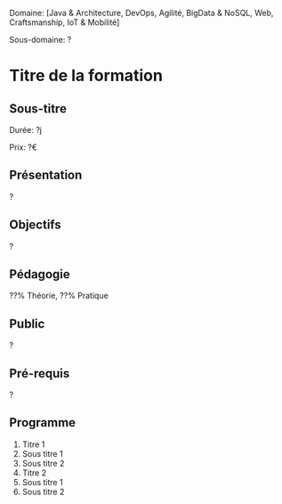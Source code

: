 Domaine: [Java & Architecture, DevOps, Agilité, BigData & NoSQL, Web, Craftsmanship, IoT & Mobilité]

Sous-domaine: ?

# Titre de la formation

## Sous-titre

Durée: ?j

Prix: ?€

## Présentation

?

## Objectifs

?

## Pédagogie

??% Théorie, ??% Pratique

## Public

?

## Pré-requis

?

## Programme

1. Titre 1
  1. Sous titre 1
  1. Sous titre 2
1. Titre 2
  1. Sous titre 1
  1. Sous titre 2
